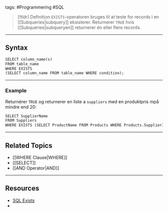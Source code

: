 tags: #Programmering #SQL

> [!tldr] Definition
> `EXISTS`-operatoren bruges til at teste for records i en [[Subqueries|subquery]] eksisterer.
> Returnerer `TRUE` hvis  [[Subqueries|subqueryen]] returnerer én eller flere records.


---

## Syntax
```SQL
SELECT column_name(s)
FROM table_name 
WHERE EXISTS  
(SELECT column_name FROM table_name WHERE condition);
```

---

### Example
Returnérer `TRUE` og returnerer en liste a `suppliers` med en produktpris mpå mindre end 20:
```SQL
SELECT SupplierName  
FROM Suppliers  
WHERE EXISTS (SELECT ProductName FROM Products WHERE Products.SupplierID = Suppliers.supplierID AND Price < 20);
```

---

## Related Topics
- [[WHERE Clause|WHERE]]
- [[SELECT]]
- [[AND Operator|AND]]

---

## Resources
- [SQL Exists](https://www.w3schools.com/sql/sql_exists.asp)
- 